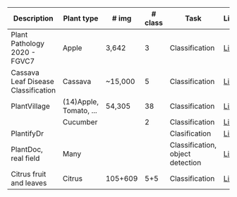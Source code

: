 | Description |Plant type | # img | # class |Task |Link |
|-------------|-----------|-------|-----------|-----|-----|
| Plant Pathology 2020 - FGVC7 |Apple| 3,642 | 3 |Classification| [Link](https://www.kaggle.com/competitions/plant-pathology-2020-fgvc7/data)|
|Cassava Leaf Disease Classification|Cassava|~15,000|5|Classification|[Link](https://www.kaggle.com/competitions/cassava-leaf-disease-classification/data)|
|PlantVillage|(14)Apple, Tomato, ...|54,305 |38|Classification|[Link](https://github.com/spMohanty/PlantVillage-Dataset/tree/master/raw/color)|
||Cucumber||2|Classification|[Link](https://www.kaggle.com/datasets/kareem3egm/cucumber-plant-diseases-dataset)|
|PlantifyDr | | | | Clasification| [Link](https://www.kaggle.com/datasets/lavaman151/plantifydr-dataset) |
|PlantDoc, real field | Many | | | Classification, object detection | [Link](https://github.com/pratikkayal/PlantDoc-Dataset)|
| Citrus fruit and leaves | Citrus | 105+609 | 5+5 | Classification | [Link](https://data.mendeley.com/datasets/3f83gxmv57/2)|

